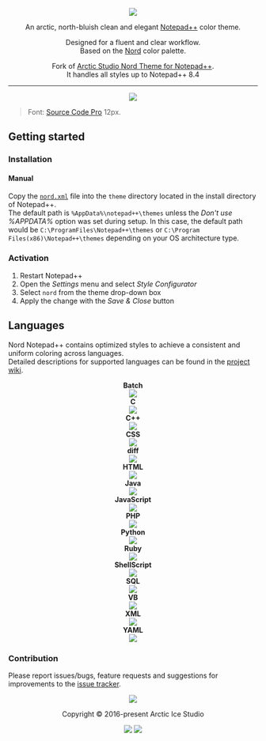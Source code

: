 <p align="center"><img src="https://cdn.rawgit.com/arcticicestudio/nord-notepadplusplus/develop/src/assets/nord-notepadplusplus-banner.svg"/></p>



<p align="center">An arctic, north-bluish clean and elegant <a href="https://notepad-plus-plus.org">Notepad++</a> color theme.</p>

<p align="center">Designed for a fluent and clear workflow.<br>
Based on the <a href="https://github.com/arcticicestudio/nord">Nord</a> color palette.</p>

<p align="center">Fork of <a href="https://github.com/arcticicestudio/nord-notepadplusplus">Arctic Studio Nord Theme for Notepad++</a>.<br>
It handles all styles up to Notepad++ 8.4</p>

---

<p align="center"><img src="https://raw.githubusercontent.com/arcticicestudio/nord-notepadplusplus/develop/src/assets/scrot-lang-python.png"/><blockquote>Font: <a href="https://adobe-fonts.github.io/source-code-pro">Source Code Pro</a> 12px.</blockquote></p>

## Getting started
### Installation
#### Manual
Copy the [`nord.xml`](https://github.com/arcticicestudio/nord-notepadplusplus/tree/develop/src/xml/nord.xml) file into the `theme` directory located in the install directory of Notepad++.  
The default path is `%AppData%\notepad++\themes` unless the _Don't use %APPDATA%_ option was set during setup. In this case, the default path would be `C:\ProgramFiles\Notepad++\themes` or `C:\Program Files(x86)\Notepad++\themes` depending on your OS architecture type.

### Activation
  1. Restart Notepad++
  2. Open the *Settings* menu and select *Style Configurator*
  2. Select `nord` from the theme drop-down box
  3. Apply the change with the *Save & Close* button

## Languages
Nord Notepad++ contains optimized styles to achieve a consistent and uniform coloring across languages.  
Detailed descriptions for supported languages can be found in the [project wiki](https://github.com/arcticicestudio/nord-notepadplusplus/wiki).

<p align="center"><strong>Batch</strong><br><img src="https://raw.githubusercontent.com/arcticicestudio/nord-notepadplusplus/develop/src/assets/scrot-lang-batch.png"/><br><strong>C</strong><br><img src="https://raw.githubusercontent.com/arcticicestudio/nord-notepadplusplus/develop/src/assets/scrot-lang-c.png"/><br><strong>C++</strong><br><img src="https://raw.githubusercontent.com/arcticicestudio/nord-notepadplusplus/develop/src/assets/scrot-lang-cpp.png"/><br><strong>CSS</strong><br><img src="https://raw.githubusercontent.com/arcticicestudio/nord-notepadplusplus/develop/src/assets/scrot-lang-css.png"/><br><strong>diff</strong><br><img src="https://raw.githubusercontent.com/arcticicestudio/nord-notepadplusplus/develop/src/assets/scrot-lang-diff.png"/><br><strong>HTML</strong><br><img src="https://raw.githubusercontent.com/arcticicestudio/nord-notepadplusplus/develop/src/assets/scrot-lang-html.png"/><br><strong>Java</strong><br><img src="https://raw.githubusercontent.com/arcticicestudio/nord-notepadplusplus/develop/src/assets/scrot-lang-java.png"/><br><strong>JavaScript</strong><br><img src="https://raw.githubusercontent.com/arcticicestudio/nord-notepadplusplus/develop/src/assets/scrot-lang-javascript.png"/><br><strong>PHP</strong><br><img src="https://raw.githubusercontent.com/arcticicestudio/nord-notepadplusplus/develop/src/assets/scrot-lang-php.png"/><br><strong>Python</strong><br><img src="https://raw.githubusercontent.com/arcticicestudio/nord-notepadplusplus/develop/src/assets/scrot-lang-python.png"/><br><strong>Ruby</strong><br><img src="https://raw.githubusercontent.com/arcticicestudio/nord-notepadplusplus/develop/src/assets/scrot-lang-ruby.png"/><br><strong>ShellScript</strong><br><img src="https://raw.githubusercontent.com/arcticicestudio/nord-notepadplusplus/develop/src/assets/scrot-lang-shell.png"/><br><strong>SQL</strong><br><img src="https://raw.githubusercontent.com/arcticicestudio/nord-notepadplusplus/develop/src/assets/scrot-lang-sql.png"/><br><strong>VB</strong><br><img src="https://raw.githubusercontent.com/arcticicestudio/nord-notepadplusplus/develop/src/assets/scrot-lang-vb.png"/><br><strong>XML</strong><br><img src="https://raw.githubusercontent.com/arcticicestudio/nord-notepadplusplus/develop/src/assets/scrot-lang-xml.png"/><br><strong>YAML</strong><br><img src="https://raw.githubusercontent.com/arcticicestudio/nord-notepadplusplus/develop/src/assets/scrot-lang-yaml.png"/></p>

### Contribution
Please report issues/bugs, feature requests and suggestions for improvements to the [issue tracker](https://github.com/arcticicestudio/nord-notepadplusplus/issues).

<p align="center"><img src="https://raw.githubusercontent.com/arcticicestudio/nord-docs/develop/assets/images/nord/repository-footer-separator.svg?sanitize=true" /></p>

<p align="center">Copyright &copy; 2016-present Arctic Ice Studio</p>

<p align="center"><a href="https://github.com/arcticicestudio/nord-notepadplusplus/blob/develop/LICENSE.md"><img src="https://img.shields.io/badge/License-MIT-5E81AC.svg?style=flat-square"/></a> <a href="https://creativecommons.org/licenses/by-sa/4.0"><img src="https://img.shields.io/badge/License-CC_BY--SA_4.0-5E81AC.svg?style=flat-square"/></a></p>

